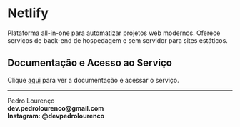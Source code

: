 # Netlify

Plataforma all-in-one para automatizar projetos web modernos. Oferece serviços de back-end de hospedagem e sem servidor para sites estáticos.

## Documentação e Acesso ao Serviço

Clique [aqui](https://www.netlify.com) para ver a documentação e acessar o serviço.


<hr>
<stong>Pedro Lourenço</strong><br>
<Strong>dev.pedrolourenco@gmail.com</strong><br>
<Strong>Instagram: @devpedrolourenco</strong>
